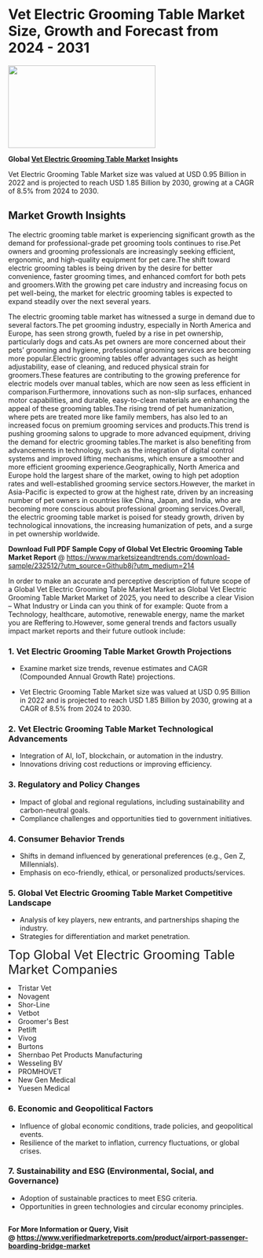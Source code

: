 <H1>Vet Electric Grooming Table Market Size, Growth and Forecast from 2024 - 2031</H1><img class="aligncenter size-medium wp-image-584254" src="https://thirdeyenews.in/wp-content/uploads/2024/09/Global-Market-Research-300x168.jpeg" alt="" width="300" height="168" /><p><strong>Global&nbsp;<a href="https://www.marketsizeandtrends.com/download-sample/232512/?utm_source=Github8j?utm_medium=214">Vet Electric Grooming Table Market</a> Insights</strong></p><p>Vet Electric Grooming Table Market size was valued at USD 0.95 Billion in 2022 and is projected to reach USD 1.85 Billion by 2030, growing at a CAGR of 8.5% from 2024 to 2030.</p><p><h2>Market Growth Insights</h2> <p>The electric grooming table market is experiencing significant growth as the demand for professional-grade pet grooming tools continues to rise.Pet owners and grooming professionals are increasingly seeking efficient, ergonomic, and high-quality equipment for pet care.The shift toward electric grooming tables is being driven by the desire for better convenience, faster grooming times, and enhanced comfort for both pets and groomers.With the growing pet care industry and increasing focus on pet well-being, the market for electric grooming tables is expected to expand steadily over the next several years.</p> <p>The electric grooming table market has witnessed a surge in demand due to several factors.The pet grooming industry, especially in North America and Europe, has seen strong growth, fueled by a rise in pet ownership, particularly dogs and cats.As pet owners are more concerned about their pets’ grooming and hygiene, professional grooming services are becoming more popular.Electric grooming tables offer advantages such as height adjustability, ease of cleaning, and reduced physical strain for groomers.These features are contributing to the growing preference for electric models over manual tables, which are now seen as less efficient in comparison.Furthermore, innovations such as non-slip surfaces, enhanced motor capabilities, and durable, easy-to-clean materials are enhancing the appeal of these grooming tables.The rising trend of pet humanization, where pets are treated more like family members, has also led to an increased focus on premium grooming services and products.This trend is pushing grooming salons to upgrade to more advanced equipment, driving the demand for electric grooming tables.The market is also benefiting from advancements in technology, such as the integration of digital control systems and improved lifting mechanisms, which ensure a smoother and more efficient grooming experience.Geographically, North America and Europe hold the largest share of the market, owing to high pet adoption rates and well-established grooming service sectors.However, the market in Asia-Pacific is expected to grow at the highest rate, driven by an increasing number of pet owners in countries like China, Japan, and India, who are becoming more conscious about professional grooming services.Overall, the electric grooming table market is poised for steady growth, driven by technological innovations, the increasing humanization of pets, and a surge in pet ownership worldwide.</p> <p><span class=""><strong>Download Full PDF Sample Copy of Global Vet Electric Grooming Table Market Report</strong> @ <a href="https://www.marketsizeandtrends.com/download-sample/232512/?utm_source=Github8j?utm_medium=214" target="_blank">https://www.marketsizeandtrends.com/download-sample/232512/?utm_source=Github8j?utm_medium=214</a></span></p><p>In order to make an accurate and perceptive description of future scope of a Global&nbsp;Vet Electric Grooming Table Market Market as Global&nbsp;Vet Electric Grooming Table Market Market of 2025, you need to describe a clear Vision &ndash; What Industry or Linda can you think of for example: Quote from a Technology, healthcare, automotive, renewable energy, name the market you are Reffering to.However, some general trends and factors usually impact market reports and their future outlook include:</p><h3>1.&nbsp;<strong>Vet Electric Grooming Table Market Growth Projections</strong></h3><ul><li>Examine market size trends, revenue estimates and CAGR (Compounded Annual Growth Rate) projections.</li><li><p>Vet Electric Grooming Table Market size was valued at USD 0.95 Billion in 2022 and is projected to reach USD 1.85 Billion by 2030, growing at a CAGR of 8.5% from 2024 to 2030.</p></li></ul><h3>2.&nbsp;<strong>Vet Electric Grooming Table Market Technological Advancements</strong></h3><ul><li>Integration of AI, IoT, blockchain, or automation in the industry.</li><li>Innovations driving cost reductions or improving efficiency.</li></ul><h3>3.&nbsp;<strong>Regulatory and Policy Changes</strong></h3><ul><li>Impact of global and regional regulations, including sustainability and carbon-neutral goals.</li><li>Compliance challenges and opportunities tied to government initiatives.</li></ul><h3>4.&nbsp;<strong>Consumer Behavior Trends</strong></h3><ul><li>Shifts in demand influenced by generational preferences (e.g., Gen Z, Millennials).</li><li>Emphasis on eco-friendly, ethical, or personalized products/services.</li></ul><h3>5.&nbsp;<strong>Global Vet Electric Grooming Table Market Competitive Landscape</strong></h3><ul><li>Analysis of key players, new entrants, and partnerships shaping the industry.</li><li>Strategies for differentiation and market penetration.</li></ul><p data-pm-slice="1 1 []"><span style="color: inherit; font-family: inherit; font-size: 25px;">Top Global Vet Electric Grooming Table Market Companies</span></p><div class="" data-test-id=""><p><li>Tristar Vet</li><li> Novagent</li><li> Shor-Line</li><li> Vetbot</li><li> Groomer's Best</li><li> Petlift</li><li> Vivog</li><li> Burtons</li><li> Shernbao Pet Products Manufacturing</li><li> Wesseling BV</li><li> PROMHOVET</li><li> New Gen Medical</li><li> Yuesen Medical</li></p></div><h3>6.&nbsp;<strong>Economic and Geopolitical Factors</strong></h3><ul><li>Influence of global economic conditions, trade policies, and geopolitical events.</li><li>Resilience of the market to inflation, currency fluctuations, or global crises.</li></ul><h3>7.&nbsp;<strong>Sustainability and ESG (Environmental, Social, and Governance)</strong></h3><ul><li>Adoption of sustainable practices to meet ESG criteria.</li><li>Opportunities in green technologies and circular economy principles.</li></ul><h2><strong style="font-size: 14px;">For More Information or Query, Visit @&nbsp;</strong><a style="background-color: #ffffff; font-size: 14px;" href="https://www.marketsizeandtrends.com/report/vet-electric-grooming-table-market/" target="_blank">https://www.verifiedmarketreports.com/product/airport-passenger-boarding-bridge-market</a></h2>
